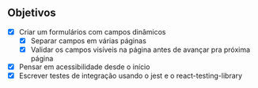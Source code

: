 ## Objetivos

- [x] Criar um formulários com campos dinâmicos
  - [x] Separar campos em várias páginas
  - [x] Validar os campos visíveis na página antes de avançar pra próxima página
- [x] Pensar em acessibilidade desde o início
- [x] Escrever testes de integração usando o jest e o react-testing-library

